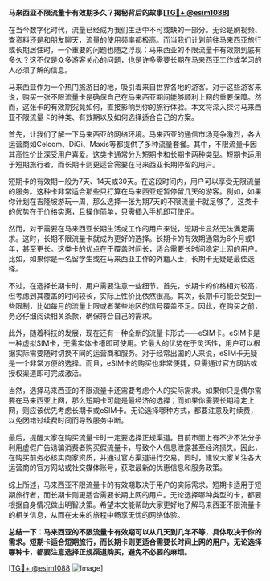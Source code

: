 **马来西亚不限流量卡有效期多久？揭秘背后的故事[[TG💪+ @esim1088](https://t.me/s/esim1088)]**

在当今数字化时代，流量已经成为我们生活中不可或缺的一部分。无论是刷视频、查资料还是和朋友聊天，流量的使用频率都极高。而当我们计划前往马来西亚旅行或长期居住时，一个重要的问题也随之浮现：马来西亚的不限流量卡有效期到底有多久？这不仅是众多游客关心的问题，也是许多需要长期在马来西亚工作或学习的人必须了解的信息。

马来西亚作为一个热门旅游目的地，吸引着来自世界各地的游客。对于这些游客来说，购买一张不限流量卡是确保自己在马来西亚期间能够顺利上网的重要保障。然而，这张卡的有效期究竟如何，直接影响到你的旅行体验。本文将深入探讨马来西亚不限流量卡的种类、有效期以及如何选择适合自己的方案。

首先，让我们了解一下马来西亚的网络环境。马来西亚的通信市场竞争激烈，各大运营商如Celcom、DiGi、Maxis等都提供了多种流量套餐。其中，不限流量卡因其高性价比深受用户喜爱。这类卡通常分为短期卡和长期卡两种类型。短期卡适用于短期旅行者，而长期卡则更适合需要在马来西亚长期停留的用户。

短期卡的有效期一般为7天、14天或30天。在这段时间内，用户可以享受无限流量的服务。这种卡非常适合那些只打算在马来西亚短暂停留几天的游客。例如，如果你计划在吉隆坡游玩一周，那么选择一张为期7天的不限流量卡就足够了。这类卡的优势在于价格实惠，且操作简单，只需插入手机即可使用。

然而，对于需要在马来西亚长期生活或工作的用户来说，短期卡显然无法满足需求。这时，长期不限流量卡就成为更好的选择。长期卡的有效期通常为6个月或1年，甚至更长。这类卡的优点在于覆盖时间长，适合需要长时间稳定上网的用户。比如，如果你是一名留学生或在马来西亚工作的外籍人士，长期卡无疑是最佳选择。

不过，在选择长期卡时，用户需要注意一些细节。首先，长期卡的价格相对较高，但考虑到其覆盖的时间较长，实际上性价比依然很高。其次，长期卡可能会受到一些限制，比如每月的流量上限或者某些地区的信号覆盖不足。因此，在购买之前，务必仔细阅读相关条款，确保符合自己的需求。

此外，随着科技的发展，现在还有一种全新的流量卡形式——eSIM卡。eSIM卡是一种虚拟SIM卡，无需实体卡槽即可使用。它最大的优势在于灵活性，用户可以根据实际需要随时切换不同的运营商和服务。对于经常出国的人来说，eSIM卡无疑是一个非常方便的选择。而且，eSIM卡的购买也非常便捷，只需通过官方网站或授权渠道即可完成激活。

当然，选择马来西亚的不限流量卡还需要考虑个人的实际需求。如果你只是偶尔需要在马来西亚上网，那么短期卡可能是最经济的选择；而如果你需要长期稳定上网，则应该优先考虑长期卡或eSIM卡。无论选择哪种方式，都要注意及时续费，以免因错过续费时间而导致服务中断。

最后，提醒大家在购买流量卡时一定要选择正规渠道。目前市面上有不少不法分子利用虚假广告诱骗消费者购买假流量卡，导致个人信息泄露甚至经济损失。因此，在购买前务必核实商家资质，并通过官方渠道进行交易。同时，建议大家关注各大运营商的官方网站或社交媒体账号，获取最新的优惠信息和服务政策。

综上所述，马来西亚不限流量卡的有效期取决于用户的实际需求。短期卡适用于短期旅行者，而长期卡则更适合需要长期上网的用户。无论选择哪种类型的卡，都要根据自身情况做出明智决策。希望本文能帮助大家更好地了解马来西亚不限流量卡的相关信息，从而在未来的旅程中畅享无忧的网络体验。

**总结一下：马来西亚的不限流量卡有效期可以从几天到几年不等，具体取决于你的需求。短期卡适合短期旅行，而长期卡则更适合需要长时间上网的用户。无论选择哪种卡，都要注意选择正规渠道购买，避免不必要的麻烦。**

[[TG💪+ @esim1088](https://t.me/s/esim1088) ![Image](https://i.postimg.cc/4NQfJmqS/Snipaste-2025-05-13-00-14-12.png)]